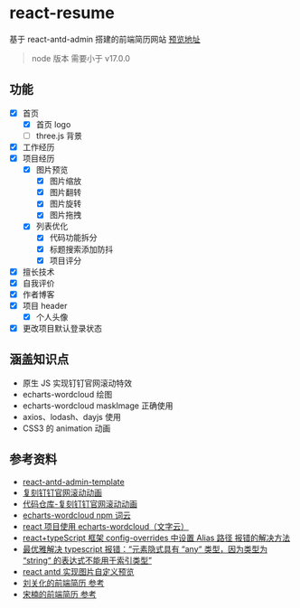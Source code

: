 # react-resume

基于 react-antd-admin 搭建的前端简历网站 [预览地址](https://me.gaotianyang.top)

> node 版本 需要小于 v17.0.0

## 功能

- [x] 首页
  - [x] 首页 logo
  - [ ] three.js 背景
- [x] 工作经历
- [x] 项目经历
  - [x] 图片预览
    - [x] 图片缩放
    - [x] 图片翻转
    - [x] 图片旋转
    - [x] 图片拖拽
  - [x] 列表优化
    - [x] 代码功能拆分
    - [x] 标题搜索添加防抖
    - [x] 项目评分
- [x] 擅长技术
- [x] 自我评价
- [x] 作者博客
- [x] 项目 header
  - [x] 个人头像
- [x] 更改项目默认登录状态

## 涵盖知识点

- 原生 JS 实现钉钉官网滚动特效
- echarts-wordcloud 绘图
- echarts-wordcloud maskImage 正确使用
- axios、lodash、dayjs 使用
- CSS3 的 animation 动画

## 参考资料

- [react-antd-admin-template](https://github.com/NLRX-WJC/react-antd-admin-template)
- [复刻钉钉官网滚动动画](https://www.bilibili.com/video/BV12z4y1s7nE/?vd_source=2e6014e07f90a9d8b3424eb1c055a867)
- [代码仓库-复刻钉钉官网滚动动画](https://gitee.com/vary-space/hello-world/tree/12z4y1s7nE)
- [echarts-wordcloud npm 词云](https://www.npmjs.com/package/echarts-wordcloud)
- [react 项目使用 echarts-wordcloud（文字云）](https://www.cnblogs.com/art-poet/p/13936076.html)
- [react+typeScript 框架 config-overrides 中设置 Alias 路径 报错的解决方法](https://blog.csdn.net/Zeng__Yi/article/details/106197891)
- [最优雅解决 typescript 报错：“元素隐式具有 “any“ 类型，因为类型为 “string“ 的表达式不能用于索引类型”](https://blog.csdn.net/m0_47670683/article/details/124025972)
- [react antd 实现图片自定义预览](https://cloud.tencent.com/developer/article/2233289)
- [刘关化的前端简历 参考](https://github.com/liuguanhua/liuguanhua.github.io)
- [宋楠的前端简历 参考](https://github.com/sunniejs/sunniejs.github.io)

